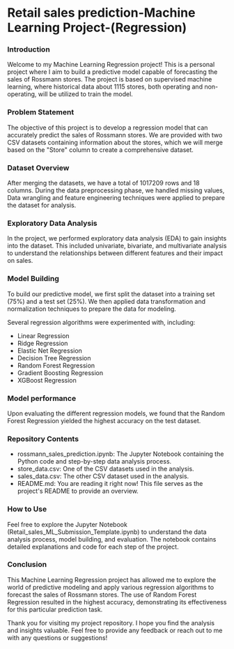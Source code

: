 # Retail sales prediction-Machine Learning Project-(Regression)

### Introduction
Welcome to my Machine Learning Regression project! This is a personal project where I aim to build a predictive model capable of forecasting the sales of Rossmann stores. The project is based on supervised machine learning, where historical data about 1115 stores, both operating and non-operating, will be utilized to train the model.

### Problem Statement
The objective of this project is to develop a regression model that can accurately predict the sales of Rossmann stores. We are provided with two CSV datasets containing information about the stores, which we will merge based on the "Store" column to create a comprehensive dataset.

### Dataset Overview
After merging the datasets, we have a total of 1017209 rows and 18 columns. During the data preprocessing phase, we handled missing values, Data wrangling and feature engineering techniques were applied to prepare the dataset for analysis.

### Exploratory Data Analysis
In the project, we performed exploratory data analysis (EDA) to gain insights into the dataset. This included univariate, bivariate, and multivariate analysis to understand the relationships between different features and their impact on sales.

### Model Building
To build our predictive model, we first split the dataset into a training set (75%) and a test set (25%). We then applied data transformation and normalization techniques to prepare the data for modeling.

 Several regression algorithms were experimented with, including:

- Linear Regression
- Ridge Regression
- Elastic Net Regression
- Decision Tree Regression
- Random Forest Regression
- Gradient Boosting Regression
- XGBoost Regression

### Model performance
Upon evaluating the different regression models, we found that the Random Forest Regression yielded the highest accuracy on the test dataset.

### Repository Contents
- rossmann_sales_prediction.ipynb: The Jupyter Notebook containing the Python code and step-by-step data analysis process.
- store_data.csv: One of the CSV datasets used in the analysis.
- sales_data.csv: The other CSV dataset used in the analysis.
- README.md: You are reading it right now! This file serves as the project's README to provide an overview.

### How to Use
Feel free to explore the Jupyter Notebook (Retail_sales_ML_Submission_Template.ipynb) to understand the data analysis process, model building, and evaluation. The notebook contains detailed explanations and code for each step of the project.

### Conclusion
This Machine Learning Regression project has allowed me to explore the world of predictive modeling and apply various regression algorithms to forecast the sales of Rossmann stores. The use of Random Forest Regression resulted in the highest accuracy, demonstrating its effectiveness for this particular prediction task.

Thank you for visiting my project repository. I hope you find the analysis and insights valuable. Feel free to provide any feedback or reach out to me with any questions or suggestions!
